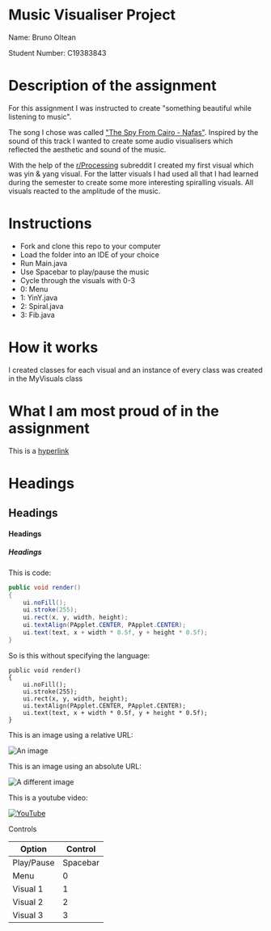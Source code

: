 # Music Visualiser Project

Name: Bruno Oltean 

Student Number: C19383843


# Description of the assignment
For this assignment I was instructed to create "something beautiful while listening to music".

The song I chose was called ["The Spy From Cairo - Nafas"](https://www.youtube.com/watch?v=3-isjGJTiNs). 
Inspired by the sound of this track I wanted to create some audio visualisers which reflected the aesthetic 
and sound of the music. 

With the help of the [r/Processing](https://www.reddit.com/r/processing/) subreddit I created my first visual
which was yin & yang visual. For the latter visuals I had used all that I had learned during the semester
to create some more interesting spiralling visuals. All visuals reacted to the amplitude of the music.


# Instructions
- Fork and clone this repo to your computer
- Load the folder into an IDE of your choice
- Run Main.java
- Use Spacebar to play/pause the music 
- Cycle through the visuals with 0-3
- 0: Menu
- 1: YinY.java
- 2: Spiral.java
- 3: Fib.java


# How it works
I created classes for each visual and an instance of every class was created in the
MyVisuals class


# What I am most proud of in the assignment



This is a [hyperlink](http://bryanduggan.org)

# Headings
## Headings
#### Headings
##### Headings

This is code:

```Java
public void render()
{
	ui.noFill();
	ui.stroke(255);
	ui.rect(x, y, width, height);
	ui.textAlign(PApplet.CENTER, PApplet.CENTER);
	ui.text(text, x + width * 0.5f, y + height * 0.5f);
}
```

So is this without specifying the language:

```
public void render()
{
	ui.noFill();
	ui.stroke(255);
	ui.rect(x, y, width, height);
	ui.textAlign(PApplet.CENTER, PApplet.CENTER);
	ui.text(text, x + width * 0.5f, y + height * 0.5f);
}
```

This is an image using a relative URL:

![An image](images/p8.png)

This is an image using an absolute URL:

![A different image](https://bryanduggandotorg.files.wordpress.com/2019/02/infinite-forms-00045.png?w=595&h=&zoom=2)

This is a youtube video:

[![YouTube](http://img.youtube.com/vi/J2kHSSFA4NU/0.jpg)](https://www.youtube.com/watch?v=J2kHSSFA4NU)


Controls

| Option    |  Control  |
|-----------|-----------|
|Play/Pause |  Spacebar |
|Menu 	    |     0     |
|Visual 1   |     1     |
|Visual 2   |     2     |
|Visual 3   |     3     |

